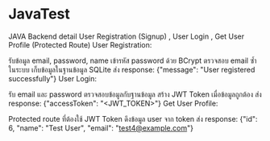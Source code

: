 # JavaTest
JAVA Backend detail User Registration (Signup) , User Login , Get User Profile (Protected Route)
User Registration:

รับข้อมูล email, password, name
เข้ารหัส password ด้วย BCrypt
ตรวจสอบ email ซ้ำในระบบ
เก็บข้อมูลในฐานข้อมูล SQLite
ส่ง response: {"message": "User registered successfully"}
User Login:

รับ email และ password
ตรวจสอบข้อมูลกับฐานข้อมูล
สร้าง JWT Token เมื่อข้อมูลถูกต้อง
ส่ง response: {"accessToken": "<JWT_TOKEN>"}
Get User Profile:

Protected route ที่ต้องใช้ JWT Token
ดึงข้อมูล user จาก token
ส่ง response: {"id": 6, "name": "Test User", "email": "test4@example.com"}
